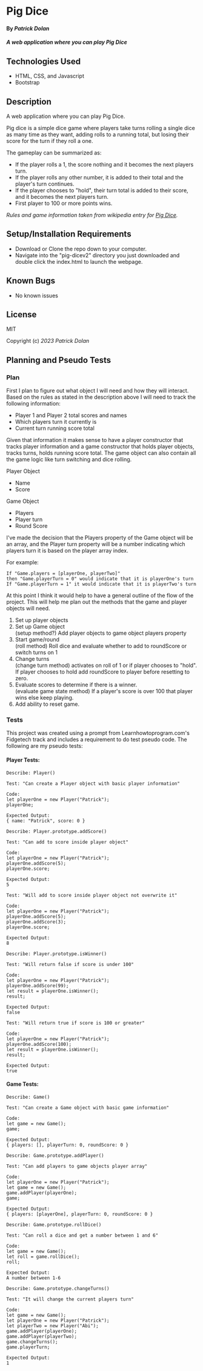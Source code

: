 # Pig Dice

#### By _**Patrick Dolan**_

#### _A web application where you can play Pig Dice_

## Technologies Used

* HTML, CSS, and Javascript
* Bootstrap

## Description

A web application where you can play Pig Dice.

Pig dice is a simple dice game where players take turns rolling a single dice as many time as they want, adding rolls to a running total, but losing their score for the turn if they roll a one. 

The gameplay can be summarized as:
* If the player rolls a 1, the score nothing and it becomes the next players turn.
* If the player rolls any other number, it is added to their total and the player's turn continues.
* If the player chooses to "hold", their turn total is added to their score, and it becomes the next players turn.
* First player to 100 or more points wins.

_Rules and game information taken from wikipedia entry for [Pig Dice](https://en.wikipedia.org/wiki/Pig_%28dice_game%29)._

## Setup/Installation Requirements

* Download or Clone the repo down to your computer.
* Navigate into the "pig-dicev2" directory you just downloaded and double click the index.html to launch the webpage.

## Known Bugs

* No known issues

## License

MIT

Copyright (c) _2023_ _Patrick Dolan_

## Planning and Pseudo Tests

### Plan

First I plan to figure out what object I will need and how they will interact. Based on the rules as stated in the description above I will need to track the following information:

* Player 1 and Player 2 total scores and names
* Which players turn it currently is
* Current turn running score total

Given that information it makes sense to have a player constructor that tracks player information and a game constructor that holds player objects, tracks turns, holds running score total. The game object can also contain all the game logic like turn switching and dice rolling.

Player Object
* Name
* Score

Game Object
* Players
* Player turn
* Round Score

I've made the decision that the Players property of the Game object will be an array, and the Player turn property will be a number indicating which players turn it is based on the player array index.

For example:  
```
If "Game.players = [playerOne, playerTwo]"  
then "Game.playerTurn = 0" would indicate that it is playerOne's turn   
If "Game.playerTurn = 1" it would indicate that it is playerTwo's turn
```

At this point I think it would help to have a general outline of the flow of the project. This will help me plan out the methods that the game and player objects will need. 
1. Set up player objects
2. Set up Game object  
  (setup method?) Add player objects to game object players property 
3. Start game/round  
  (roll method) Roll dice and evaluate whether to add to roundScore or switch turns on 1
4. Change turns  
  (change turn method) activates on roll of 1 or if player chooses to "hold". If player chooses to hold add roundScore to player before resetting to zero.
5. Evaluate scores to determine if there is a winner.  
  (evaluate game state method) If a player's score is over 100 that player wins else keep playing.
6. Add ability to reset game.
### Tests

This project was created using a prompt from Learnhowtoprogram.com's Fidgetech track and includes a requirement to do test pseudo code. The following are my pseudo tests:

#### Player Tests:

```
Describe: Player()
```

```
Test: "Can create a Player object with basic player information"

Code:
let playerOne = new Player("Patrick");
playerOne;

Expected Output:
{ name: "Patrick", score: 0 }
```

```
Describe: Player.prototype.addScore()
```

```
Test: "Can add to score inside player object"

Code:
let playerOne = new Player("Patrick");
playerOne.addScore(5);
playerOne.score;

Expected Output:
5
```

```
Test: "Will add to score inside player object not overwrite it"

Code:
let playerOne = new Player("Patrick");
playerOne.addScore(5);
playerOne.addScore(3);
playerOne.score;

Expected Output:
8
```

```
Describe: Player.prototype.isWinner()
```

```
Test: "Will return false if score is under 100"

Code:
let playerOne = new Player("Patrick");
playerOne.addScore(99);
let result = playerOne.isWinner();
result;

Expected Output:
false
```

```
Test: "Will return true if score is 100 or greater"

Code:
let playerOne = new Player("Patrick");
playerOne.addScore(100);
let result = playerOne.isWinner();
result;

Expected Output:
true
```

#### Game Tests:

```
Describe: Game()
```

```
Test: "Can create a Game object with basic game information"

Code:
let game = new Game();
game;

Expected Output:
{ players: [], playerTurn: 0, roundScore: 0 }
```

```
Describe: Game.prototype.addPlayer()
```

```
Test: "Can add players to game objects player array"

Code:
let playerOne = new Player("Patrick");
let game = new Game();
game.addPlayer(playerOne);
game;

Expected Output:
{ players: [playerOne], playerTurn: 0, roundScore: 0 }
```

```
Describe: Game.prototype.rollDice()
```

```
Test: "Can roll a dice and get a number between 1 and 6"

Code:
let game = new Game();
let roll = game.rollDice();
roll;

Expected Output:
A number between 1-6
```

```
Describe: Game.prototype.changeTurns()
```

```
Test: "It will change the current players turn"

Code:
let game = new Game();
let playerOne = new Player("Patrick");
let playerTwo = new Player("Abi");
game.addPlayer(playerOne);
game.addPlayer(playerTwo);
game.changeTurns();
game.playerTurn;

Expected Output:
1
```
